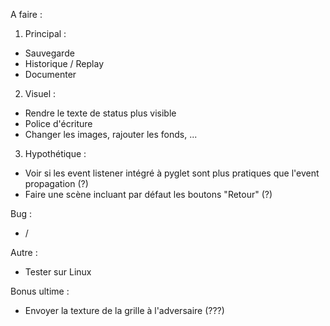 A faire :


1. Principal :
- Sauvegarde
- Historique / Replay
- Documenter

2. Visuel :
- Rendre le texte de status plus visible
- Police d'écriture
- Changer les images, rajouter les fonds, ...

3. Hypothétique :
- Voir si les event listener intégré à pyglet sont plus pratiques que l'event propagation (?)
- Faire une scène incluant par défaut les boutons "Retour" (?)


Bug : 
- /


Autre :
- Tester sur Linux


Bonus ultime : 
- Envoyer la texture de la grille à l'adversaire (???)